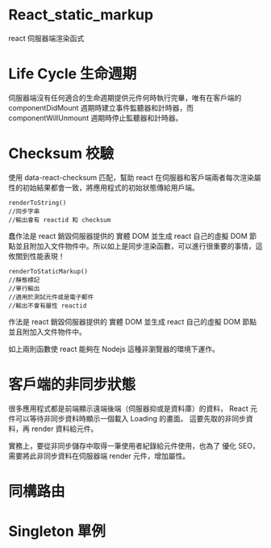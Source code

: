 # React_static_markup
react 伺服器端渲染函式

# Life Cycle 生命週期

伺服器端沒有任何適合的生命週期提供元件何時執行完畢，唯有在客戶端的 componentDidMount 週期時建立事件監聽器和計時器，而 componentWillUnmount 週期時停止監聽器和計時器。

# Checksum 校驗

使用 data-react-checksum 匹配，幫助 react 在伺服器和客戶端兩者每次渲染屬性的初始結果都會一致，將應用程式的初始狀態傳給用戶端。

    renderToString()
    //同步字串
    //輸出會有 reactid 和 checksum

蠢作法是 react 銷毀伺服器提供的 實體 DOM 並生成 react 自己的虛擬 DOM 節點並且附加入文件物件中。所以如上是同步渲染函數，可以進行很重要的事情，這攸關到性能表現！


    renderToStaticMarkup()
    //靜態標記
    //單行輸出
    //適用於測試元件或是電子郵件
    //輸出不會有屬性 reactid
    
作法是 react 銷毀伺服器提供的 實體 DOM 並生成 react 自己的虛擬 DOM 節點並且附加入文件物件中。

如上兩則函數使 react 能夠在 Nodejs 這種非瀏覽器的環境下運作。

# 客戶端的非同步狀態

很多應用程式都是前端顯示遠端後端（伺服器抑或是資料庫）的資料，
React 元件可以等待非同步資料時顯示一個載入 Loading 的畫面。
這要先取的非同步資料，再 render 資料給元件。

實務上，要從非同步儲存中取得一筆使用者紀錄給元件使用，也為了
優化 SEO，需要將此非同步資料在伺服器端 render 元件，增加屬性。

# 同構路由


# Singleton 單例
